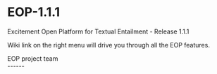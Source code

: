 EOP-1.1.1
=========

Excitement Open Platform for Textual Entailment - Release 1.1.1

Wiki link on the right menu will drive you through all the EOP features.
  
  

EOP project team  
&#32;&#32;&#32;&#32;&#32;&#32;&#32;------
